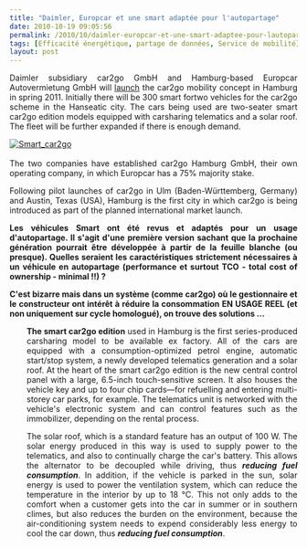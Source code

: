 ```yaml
---
title: "Daimler, Europcar et une smart adaptée pour l'autopartage"
date: 2010-10-19 09:05:56
permalink: /2010/10/daimler-europcar-et-une-smart-adaptee-pour-lautopartage.html
tags: [Efficacité énergétique, partage de données, Service de mobilité]
layout: post
---
```


<p style="text-align: justify">Daimler subsidiary car2go GmbH and Hamburg-based Europcar Autovermietung GmbH will <a href="http://media.daimler.com/dcmedia/0-921-1193661-1-1340898-1-0-0-0-0-1-12761-612873-0-1-0-0-0-0-0.html?TS=1287435494355">launch</a> the car2go mobility concept in Hamburg in spring 2011. Initially there will be 300 smart fortwo vehicles for the car2go scheme in the Hanseatic city. The cars being used are two-seater smart car2go edition models equipped with carsharing telematics and a solar roof. The fleet will be further expanded if there is enough demand.</p> <p style="text-align: justify"><a href="https://gabrielplassat.github.io/transportsdufutur/wp-content/uploads/sites/6/old/6a0120a66d2ad4970b0134884ded9a970c-800wi.jpg" rel="lightbox"><img alt="Smart_car2go" class="asset  asset-image at-xid-6a0120a66d2ad4970b0134884ded9a970c" src="/wp-content/uploads/sites/6/old/6a0120a66d2ad4970b0134884ded9a970c-320wi.jpg" style="margin-left: auto;margin-right: auto" title="Smart_car2go" /></a> <br /> <br />The two companies have established car2go Hamburg GmbH, their own operating company, in which Europcar has a 75% majority stake.</p>  <p style="text-align: justify">Following pilot launches of car2go in Ulm (Baden-Württemberg, Germany) and Austin, Texas (USA), Hamburg is the first city in which car2go is being introduced as part of the planned international market launch.</p> <p style="text-align: justify"><strong>Les véhicules Smart ont été revus et adaptés pour un usage d'autopartage. Il s'agit d'une première version sachant que la prochaine génération pourrait être développée à partir de la feuille blanche (ou presque). Quelles seraient les caractéristiques strictement nécessaires à un véhicule en autopartage (performance et surtout TCO - total cost of ownership - minimal !!) ? </strong></p> <p style="text-align: justify"><strong>C'est bizarre mais dans un système (comme car2go) où le gestionnaire et le constructeur ont intérêt à réduire la consommation EN USAGE REEL (et non uniquement sur cycle homologué), on trouve des solutions ... </strong></p>  <!--more-->   <p style="text-align: justify;padding-left: 30px"><strong>The smart car2go edition</strong> used in Hamburg is the first series-produced carsharing model to be available ex factory. All of the cars are equipped with a consumption-optimized petrol engine, automatic start/stop system, a newly developed telematics generation and a solar roof. At the heart of the smart car2go edition is the new central control panel with a large, 6.5-inch touch-sensitive screen. It also houses the vehicle key and up to four chip cards—for refuelling and entering multi-storey car parks, for example. The telematics unit is networked with the vehicle's electronic system and can control features such as the immobilizer, depending on the rental process.</p> <p style="text-align: justify;padding-left: 30px">The solar roof, which is a standard feature has an output of 100 W. The solar energy produced in this way is used to supply power to the telematics, and also to continually charge the car's battery. This allows the alternator to be decoupled while driving, thus <strong><em>reducing fuel consumption</em></strong>. In addition, if the vehicle is parked in the sun, solar energy is used to power the ventilation system, which can reduce the temperature in the interior by up to 18 °C. This not only adds to the comfort when a customer gets into the car in summer or in southern climes, but also reduces the burden on the environment, because the air-conditioning system needs to expend considerably less energy to cool the car down, thus <em><strong>reducing fuel consumption</strong></em>.</p>

